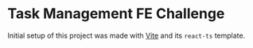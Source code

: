 # Task Management FE Challenge

Initial setup of this project was made with [Vite](https://vitejs.dev/) and its `react-ts` template.
